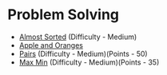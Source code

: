 # Problem Solving

- [Almost Sorted](https://www.hackerrank.com/challenges/almost-sorted/problem) (Difficulty - Medium)
- [Apple and Oranges](https://www.hackerrank.com/challenges/apple-and-orange/problem)
- [Pairs](https://www.hackerrank.com/challenges/pairs/problem) (Difficulty - Medium)(Points - 50)
- [Max Min](https://www.hackerrank.com/challenges/angry-children/problem) (Difficulty - Medium)(Points - 35)
